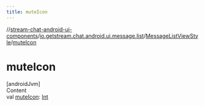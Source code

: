 ```yaml
---
title: muteIcon
---
```

//[stream-chat-android-ui-components](../../../index.md)/[io.getstream.chat.android.ui.message.list](../index.md)/[MessageListViewStyle](index.md)/[muteIcon](muteIcon.md)



# muteIcon  
[androidJvm]  
Content  
val [muteIcon](muteIcon.md): [Int](https://kotlinlang.org/api/latest/jvm/stdlib/kotlin/-int/index.html)  



